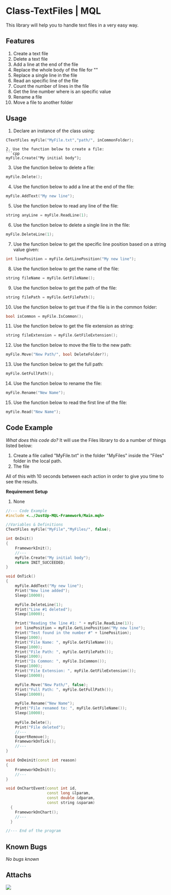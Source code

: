 # Class-TextFiles | MQL
This library will help you to handle text files in a very easy way.

## Features
1. Create a text file
2. Delete a text file
3. Add a line at the end of the file
4. Replace the whole body of the file for ""
5. Replace a single line in the file
6. Read an specific line of the file
7. Count the number of lines in the file
8. Get the line number where is an specific value
9. Rename a file
10. Move a file to another folder

## Usage
1. Declare an instance of the class using:
```cpp
CTextFiles myFile("MyFile.txt","path/", inCommonFolder);
```
```
2. Use the function below to create a file:
```cpp
myFile.Create("My initial body");
```
3. Use the function below to delete a file:
```cpp
myFile.Delete();
```
4. Use the function below to add a line at the end of the file:
```cpp
myFile.AddText("My new line");
```
5. Use the function below to read any line of the file:
```cpp
string anyLine = myFile.ReadLine(1);
```
6. Use the function below to delete a single line in the file:
```cpp
myFile.DeleteLine(1);
```
7. Use the function below to get the specific line position based on a string value given:
```cpp
int linePosition = myFile.GetLinePosition("My new line");
```
8. Use the function below to get the name of the file:
```cpp
string fileName = myFile.GetFileName();
```
9. Use the function below to get the path of the file:
```cpp
string filePath = myFile.GetFilePath();
```
10. Use the function below to get true if the file is in the common folder:
```cpp
bool isCommon = myFile.IsCommon();
```
11. Use the function below to get the file extension as string:
```cpp
string fileExtension = myFile.GetFileExtension();
```
12. Use the function below to move the file to the new path:
```cpp
myFile.Move("New Path/", bool DeleteFolder?);
```
13. Use the function below to get the full path:
```cpp
myFile.GetFullPath();
```
14. Use the function below to rename the file:
```cpp
myFile.Rename("New Name");
```
15. Use the function below to read the first line of the file:
```cpp
myFile.Read("New Name");
```

## Code Example
_What does this code do?_
It will use the Files library to do a number of things listed below:

1. Create a file called "MyFile.txt" in the folder "MyFiles" inside the "Files" folder in the local path.
2. The file

All of this with 10 seconds between each action in order to give you time to see the results.

**Requirement Setup**
1. None

```cpp
//--- Code Example
#include <../JustUp-MQL-Framework/Main.mqh>

//Variables & Definitions
CTextFiles myFile("MyFile","MyFiles/", false);

int OnInit()
{
    FrameworkInit();
    //---
    myFile.Create("My initial body");
    return INIT_SUCCEEDED;
}

void OnTick()
{
    myFile.AddText("My new line");
    Print("New line added");
    Sleep(10000);

    myFile.DeleteLine(1);
    Print("Line #1 deleted");
    Sleep(10000);

    Print("Reading the line #1: " + myFile.ReadLine(1));
    int linePosition = myFile.GetLinePosition("My new line");
    Print("Test found in the number #" + linePosition);
    Sleep(1000);
    Print("File Name: ", myFile.GetFileName());
    Sleep(1000);
    Print("File Path: ", myFile.GetFilePath());
    Sleep(1000);
    Print("Is Common: ", myFile.IsCommon());
    Sleep(1000);
    Print("File Extension: ", myFile.GetFileExtension());
    Sleep(10000);

    myFile.Move("New Path/", false);
    Print("Full Path: ", myFile.GetFullPath());
    Sleep(10000);

    myFile.Rename("New Name");
    Print("File renamed to: ", myFile.GetFileName());
    Sleep(10000);
    
    myFile.Delete();
    Print("File deleted");
    //---
    ExpertRemove();
    FrameworkOnTick();
    //---
}

void OnDeinit(const int reason)
{
    FrameworkDeInit();
    //---
}

void OnChartEvent(const int id,
                  const long &lparam,
                  const double &dparam,
                  const string &sparam)
  {
    FrameworkOnChart();
    //--- 
  }

//--- End of the program
```

## Known Bugs
_No bugs known_

## Attachs
<img src="Link">